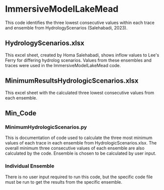 # ImmersiveModelLakeMead
This code identifies the three lowest consecutive values within each trace and ensemble from HydrologyScenarios (Salehabadi, 2023).
## HydrologyScenarios.xlsx
This excel sheet, created by Homa Salehabadi, shows inflow values to Lee's Ferry for differing hydrolog scenarios. Values from these ensembles and traces were used in the ImmersiveModelLakeMead code.
## MinimumResultsHydrologicScenarios.xlsx
This excel sheet with the calculated three lowest consecutive values from each ensemble.
## Min_Code
### MinimumHydrologicScenarios.py
This is documentation of code used to calculate the three most minimum values of each trace in each ensemble from HydrologicScenarios.xlsx. The overall minimum three consecutive values of each ensemble are also calculated by the code. Ensemble is chosen to be calculated by user input.
### Individual Ensemble
There is no user input required to run this code, but the specific code file must be run to get the results from the specific ensemble.


